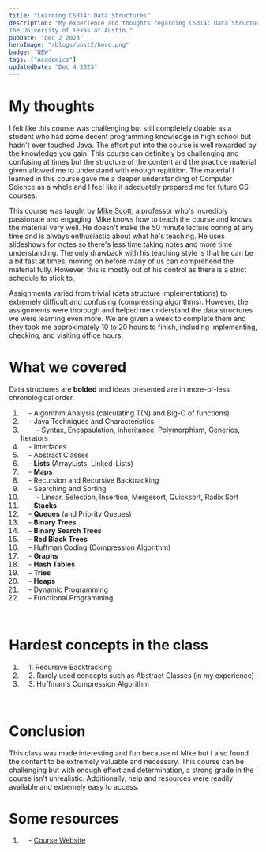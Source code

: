 ```yaml
---
title: "Learning CS314: Data Structures"
description: "My experience and thoughts regarding CS314: Data Structures taught at 
The University of Texas at Austin."
pubDate: "Dec 2 2023"
heroImage: "/blogs/post2/hero.png"
badge: "NEW"
tags: ["Academics"]
updatedDate: "Dec 4 2023"
---
```

# My thoughts #
I felt like this course was challenging but still completely doable as a student who had some decent
programming knowledge in high school but hadn't ever touched Java. The effort put into the course is
well rewarded by the knowledge you gain. This course can definitely be challenging and confusing at times
but the structure of the content and the practice material given allowed me to understand with enough
repitition. The material I learned in this course gave me a deeper understanding of Computer Science as a
whole and I feel like it adequately prepared me for future CS courses.

This course was taught by <a target="_blank" href="https://www.cs.utexas.edu/~scottm/">Mike Scott</a>, a professor who's incredibly passionate and engaging. Mike knows
how to teach the course and knows the material very well. He doesn't make the 50 minute lecture boring
at any time and is always enthusiastic about what he's teaching. He uses slideshows for notes so there's
less time taking notes and more time understanding. The only drawback with his teaching style is that he
can be a bit fast at times, moving on before many of us can comprehend the material fully. However, this 
is mostly out of his control as there is a strict schedule to stick to.

Assignments varied from trivial (data structure implementations) to extremely difficult and confusing 
(compressing algorithms). However, the assignments were thorough and helped me understand the data structures
we were learning even more. We are given a week to complete them and they took me approximately 10 to 20 hours 
to finish, including implementing, checking, and visiting office hours.

# What we covered #
Data structures are **bolded** and ideas presented are in more-or-less chronological order.
1. &nbsp;&nbsp;&nbsp;&nbsp;- Algorithm Analysis (calculating T(N) and Big-O of functions)
2. &nbsp;&nbsp;&nbsp;&nbsp;- Java Techniques and Characteristics
3. &nbsp;&nbsp;&nbsp;&nbsp;&nbsp;&nbsp;&nbsp;&nbsp;- Syntax, Encapsulation, Inheritance, 
Polymorphism, Generics, Iterators
4. &nbsp;&nbsp;&nbsp;&nbsp;- Interfaces
4. &nbsp;&nbsp;&nbsp;&nbsp;- Abstract Classes
4. &nbsp;&nbsp;&nbsp;&nbsp;- **Lists** (ArrayLists, Linked-Lists)
5. &nbsp;&nbsp;&nbsp;&nbsp;- **Maps**
6. &nbsp;&nbsp;&nbsp;&nbsp;- Recursion and Recursive Backtracking
7. &nbsp;&nbsp;&nbsp;&nbsp;- Searching and Sorting
8. &nbsp;&nbsp;&nbsp;&nbsp;&nbsp;&nbsp;&nbsp;&nbsp;- Linear, Selection, Insertion, Mergesort, 
Quicksort, Radix Sort
9. &nbsp;&nbsp;&nbsp;&nbsp;- **Stacks**
10. &nbsp;&nbsp;&nbsp;&nbsp;- **Queues** (and Priority Queues)
11. &nbsp;&nbsp;&nbsp;&nbsp;- **Binary Trees**
12. &nbsp;&nbsp;&nbsp;&nbsp;- **Binary Search Trees**
13. &nbsp;&nbsp;&nbsp;&nbsp;- **Red Black Trees**
14. &nbsp;&nbsp;&nbsp;&nbsp;- Huffman Coding (Compression Algorithm)
15. &nbsp;&nbsp;&nbsp;&nbsp;- **Graphs**
16. &nbsp;&nbsp;&nbsp;&nbsp;- **Hash Tables**
17. &nbsp;&nbsp;&nbsp;&nbsp;- **Tries**
18. &nbsp;&nbsp;&nbsp;&nbsp;- **Heaps**
19. &nbsp;&nbsp;&nbsp;&nbsp;- Dynamic Programming
20. &nbsp;&nbsp;&nbsp;&nbsp;- Functional Programming  

<br/>

# Hardest concepts in the class #
1. &nbsp;&nbsp;&nbsp;&nbsp;1\. Recursive Backtracking
2. &nbsp;&nbsp;&nbsp;&nbsp;2\. Rarely used concepts such as Abstract Classes (in my experience)
3. &nbsp;&nbsp;&nbsp;&nbsp;3\. Huffman's Compression Algorithm

<br/>

# Conclusion #
This class was made interesting and fun because of Mike but I also found the content to be extremely
valuable and necessary. This course can be challenging but with enough effort and determination, a 
strong grade in the course isn't unrealistic. Additionally, help and resources were readily available
and extremely easy to access. 

# Some resources #
1. &nbsp;&nbsp;&nbsp;&nbsp;- <a target="_blank" href="https://www.cs.utexas.edu/~scottm/cs314/">Course Website</a>
